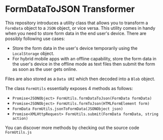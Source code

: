 
# FormDataToJSON Transformer

This repository introduces a utility class that allows you to transform a `FormData` object to a `JSON` object, or vice versa. This utility comes in handy when you need to store form data in the end user's device. There are possibly following use cases:
* Store the form data in the user's device temporarily using the `LocalStorage` object.
* For hybrid mobile apps with an offline capability, store the form data in the user's device in the offline mode as text files then submit the form as soon as the user gets online. 

Files are also stored as a `Data URI` which then decoded into a `Blob` object.

The class `FormUtils` essentially exposes 4 methods as follows:
* `Promise<JSONObject> FormUtils.formDataToJson(FormData formData)`
* `Promise<JSONObject> FormUtils.formToJson(HTMLFormElement form)`
* `FormData FormUtils.jsonToFormData(JSONObject json)`
* `Promise<XMLHttpRequest> FormUtils.submit(FormData formData, string action)`

You can discover more methods by checking out the source code `FormUtils.js`
